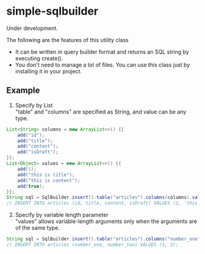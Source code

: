 # simple-sqlbuilder
Under development.

The following are the features of this utility class  
- It can be written in query builder format and returns an SQL string by executing create().
- You don't need to manage a lot of files. You can use this class just by installing it in your project.

##  Example

1. Specify by List  
"table" and "columns" are specified as String, and value can be any type.
```Java
List<String> columns = new ArrayList<>() {{
    add("id");
    add("title");
    add("content");
    add("isDraft");
}};
List<Object> values = new ArrayList<>() {{
    add(1);
    add("this is title");
    add("this is content");
    add(true);
}};
String sql = SqlBuilder.insert().table("articles").columns(columns).values(values).create();
// INSERT INTO articles (id, title, content, isDraft) VALUES (1, 'this is title', 'this is content', true);
 ```
 
 2. Specify by variable length parameter  
 "values" allows variable-length arguments only when the arguments are of the same type.
 ```Java
 String sql = SqlBuilder.insert().table("articles").columns("number_one", "number_two").values(1, 2).create();
 // INSERT INTO articles (number_one, number_two) VALUES (1, 2);
  ```
